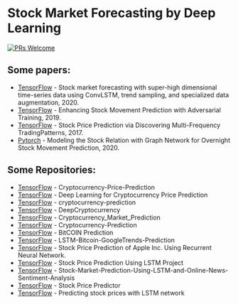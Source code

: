 # Stock Market Forecasting by Deep Learning

[![PRs Welcome](https://img.shields.io/badge/PRs-welcome-brightgreen.svg?style=flat-square)](http://makeapullrequest.com)


## Some papers:

* [TensorFlow](https://github.com/siwoonlee/NuNet) - Stock market forecasting with super-high dimensional time-series data using ConvLSTM, trend sampling, and specialized data augmentation, 2020.
* [TensorFlow](https://github.com/fulifeng/Adv-ALSTM) - Enhancing Stock Movement Prediction with Adversarial Training, 2019.
* [TensorFlow](https://github.com/z331565360/State-Frequency-Memory-stock-prediction) - Stock Price Prediction via Discovering Multi-Frequency TradingPatterns, 2017.
* [Pytorch](https://github.com/liweitj47/overnight-stock-movement-prediction) - Modeling the Stock Relation with Graph Network for Overnight Stock Movement Prediction, 2020.


## Some Repositories:
* [TensorFlow](https://github.com/abhinavsagar/cryptocurrency-price-prediction) - Cryptocurrency-Price-Prediction
* [TensorFlow](https://github.com/khuangaf/CryptocurrencyPrediction) - Deep Learning for Cryptocurrency Price Prediction
* [TensorFlow](https://github.com/jasonwei20/cryptocurrency-prediction) - cryptocurrency-prediction
* [TensorFlow](https://github.com/JerryWei03/DeepCryptocurrency) - DeepCryptocurrency
* [TensorFlow](https://github.com/asifahmed90/Cryptocurrency_Market_Prediction) - Cryptocurrency_Market_Prediction
* [TensorFlow](https://github.com/shivamsaboo17/Cryptocurrency-Prediction) - Cryptocurrency-Prediction
* [TensorFlow](https://github.com/kadambini-indurkar/CryptocurrencyPrediction) - BitCOIN Prediction
* [TensorFlow](https://github.com/falaybeg/LSTM-Bitcoin-GoogleTrends-Prediction) - LSTM-Bitcoin-GoogleTrends-Prediction 
* [TensorFlow](https://github.com/NourozR/Stock-Price-Prediction-LSTM) - Stock Price Prediction of Apple Inc. Using Recurrent Neural Network.
* [TensorFlow](https://github.com/sidgolangade/Stock-Price-Prediction-Using-LSTM-Project) - Stock Price Prediction Using LSTM Project
* [TensorFlow](https://github.com/CGomezNarvaez/Stock-Market-Prediction-Using-LSTM-and-Online-News-Sentiment-Analysis) - Stock-Market-Prediction-Using-LSTM-and-Online-News-Sentiment-Analysis
* [TensorFlow](https://github.com/Rajat-dhyani/Stock-Price-Predictor) - Stock Price Predictor
* [TensorFlow](https://github.com/alexavierc/LSTM-Stock-Prices) - Predicting stock prices with LSTM network


